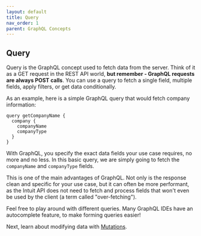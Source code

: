 ```yaml
---
layout: default
title: Query
nav_order: 1
parent: GraphQL Concepts
---
```


## Query

Query is the GraphQL concept used to fetch data from the server.  Think of it as a GET request in the REST API world, **but remember - GraphQL requests are always POST calls**.  You can use a query to fetch a single field, multiple fields, apply filters, or get data conditionally. 

As an example, here is a simple GraphQL query that would fetch company information:

```
query getCompanyName {
  company {
    companyName
    companyType
  }
}
```

With GraphQL, you specify the exact data fields your use case requires, no more and no less.  In this basic query, we are simply going to fetch the `companyName` and `companyType` fields.

This is one of the main advantages of GraphQL.  Not only is the response clean and specific for your use case, but it can often be more performant, as the Intuit API does not need to fetch and process fields that won't even be used by the client (a term called "over-fetching").

Feel free to play around with different queries.  Many GraphQL IDEs have an autocomplete feature, to make forming queries easier!

Next, learn about modifying data with [Mutations](../mutation).